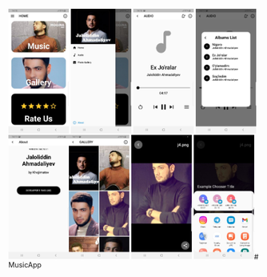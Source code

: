 <img src="./screenshots/home.jpg" alt="Home" width="24%"> <img src="./screenshots/drawer.jpg" alt="Drawer" width="24%"> <img src="./screenshots/music.jpg" alt="Audio" width="24%"> <img src="./screenshots/menu.jpg" alt="Menu" width="24%"> <img src="./screenshots/info.jpg" alt="About" width="24%"><img src="./screenshots/gallery.jpg" alt="Gallery" width="24%"> <img src="./screenshots/image.jpg" alt="Image" width="24%"> <img src="./screenshots/share.jpg" alt="Share File" width="24%"># MusicApp
